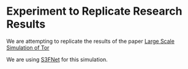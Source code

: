 # Experiment to Replicate Research Results

We are attempting to replicate the results of the paper [Large Scale Simulation of Tor](https://pdfs.semanticscholar.org/b3e8/7f8d290ac9f38e9321fac7e94c1e74b62e6a.pdf) 

We are using [S3FNet](https://s3f.iti.illinois.edu/) for this simulation. 
